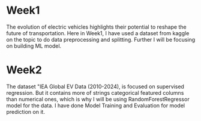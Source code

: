 # Week1
The evolution of electric vehicles highlights their potential to reshape the future of transportation. Here in Week1, I have used a dataset from kaggle on the topic to do data preprocessing and splitting. Further I will be focusing on building ML model.

# Week2
The dataset "IEA Global EV Data (2010-2024), is focused on supervised regression. But it contains more of strings categorical featured columns than numerical ones, which is why I will be using RandomForestRegressor model for the data. I have done Model Training and Evaluation for model prediction on it.

